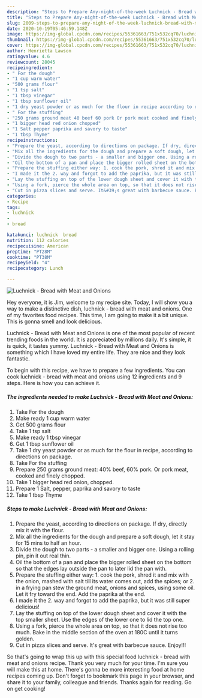 ```yaml
---
description: "Steps to Prepare Any-night-of-the-week Luchnick - Bread with Meat and Onions"
title: "Steps to Prepare Any-night-of-the-week Luchnick - Bread with Meat and Onions"
slug: 2009-steps-to-prepare-any-night-of-the-week-luchnick-bread-with-meat-and-onions
date: 2020-10-19T05:46:59.148Z
image: https://img-global.cpcdn.com/recipes/55361663/751x532cq70/luchnick-bread-with-meat-and-onions-recipe-main-photo.jpg
thumbnail: https://img-global.cpcdn.com/recipes/55361663/751x532cq70/luchnick-bread-with-meat-and-onions-recipe-main-photo.jpg
cover: https://img-global.cpcdn.com/recipes/55361663/751x532cq70/luchnick-bread-with-meat-and-onions-recipe-main-photo.jpg
author: Henrietta Lawson
ratingvalue: 4.6
reviewcount: 28045
recipeingredient:
- " For the dough"
- "1 cup warm water"
- "500 grams flour"
- "1 tsp salt"
- "1 tbsp vinegar"
- "1 tbsp sunflower oil"
- "1 dry yeast powder or as much for the flour in recipe according to directions on package"
- " For the stuffing"
- "250 grams ground meat 40 beef 60 pork Or pork meat cooked and finely chopped"
- "1 bigger head red onion chopped"
- "1 Salt pepper paprika and savory to taste"
- "1 tbsp Thyme"
recipeinstructions:
- "Prepare the yeast, according to directions on package. If dry, directly mix it with the flour."
- "Mix all the ingredients for the dough and prepare a soft dough, let it stay for 15 mins to half an hour."
- "Divide the dough to two parts - a smaller and bigger one. Using a rolling pin, pin it out real thin."
- "Oil the bottom of a pan and place the bigger rolled sheet on the bottom so that the edges lay outside the pan to later lid the pan with."
- "Prepare the stuffing either way: 1. cook the pork, shred it and mix with the onion, mashed with salt till its water comes out, add the spices; or 2. in a frying pan stew the ground meat, onions and spices, using some oil. Let it fry toward the end. Add the paprika at the end."
- "I made it the 2. way and forgot to add the paprika, but it was still super delicious!"
- "Lay the stuffing on top of the lower dough sheet and cover it with the top smaller sheet. Use the edges of the lower one to lid the top one."
- "Using a fork, pierce the whole area on top, so that it does not rise too much. Bake in the middle section of the oven at 180C until it turns golden."
- "Cut in pizza slices and serve. It&#39;s great with barbecue sauce. Enjoy!!!"
categories:
- Recipe
tags:
- luchnick
- 
- bread

katakunci: luchnick  bread 
nutrition: 112 calories
recipecuisine: American
preptime: "PT28M"
cooktime: "PT38M"
recipeyield: "4"
recipecategory: Lunch

---
```



![Luchnick - Bread with Meat and Onions](https://img-global.cpcdn.com/recipes/55361663/751x532cq70/luchnick-bread-with-meat-and-onions-recipe-main-photo.jpg)

Hey everyone, it is Jim, welcome to my recipe site. Today, I will show you a way to make a distinctive dish, luchnick - bread with meat and onions. One of my favorites food recipes. This time, I am going to make it a bit unique. This is gonna smell and look delicious.

Luchnick - Bread with Meat and Onions is one of the most popular of recent trending foods in the world. It is appreciated by millions daily. It's simple, it is quick, it tastes yummy. Luchnick - Bread with Meat and Onions is something which I have loved my entire life. They are nice and they look fantastic.




To begin with this recipe, we have to prepare a few ingredients. You can cook luchnick - bread with meat and onions using 12 ingredients and 9 steps. Here is how you can achieve it.

<!--inarticleads1-->

##### The ingredients needed to make Luchnick - Bread with Meat and Onions:

1. Take  For the dough
1. Make ready 1 cup warm water
1. Get 500 grams flour
1. Take 1 tsp salt
1. Make ready 1 tbsp vinegar
1. Get 1 tbsp sunflower oil
1. Take 1 dry yeast powder or as much for the flour in recipe, according to directions on package.
1. Take  For the stuffing
1. Prepare 250 grams ground meat: 40% beef, 60% pork. Or pork meat, cooked and finely chopped.
1. Take 1 bigger head red onion, chopped.
1. Prepare 1 Salt, pepper, paprika and savory to taste
1. Take 1 tbsp Thyme




<!--inarticleads2-->

##### Steps to make Luchnick - Bread with Meat and Onions:

1. Prepare the yeast, according to directions on package. If dry, directly mix it with the flour.
1. Mix all the ingredients for the dough and prepare a soft dough, let it stay for 15 mins to half an hour.
1. Divide the dough to two parts - a smaller and bigger one. Using a rolling pin, pin it out real thin.
1. Oil the bottom of a pan and place the bigger rolled sheet on the bottom so that the edges lay outside the pan to later lid the pan with.
1. Prepare the stuffing either way: 1. cook the pork, shred it and mix with the onion, mashed with salt till its water comes out, add the spices; or 2. in a frying pan stew the ground meat, onions and spices, using some oil. Let it fry toward the end. Add the paprika at the end.
1. I made it the 2. way and forgot to add the paprika, but it was still super delicious!
1. Lay the stuffing on top of the lower dough sheet and cover it with the top smaller sheet. Use the edges of the lower one to lid the top one.
1. Using a fork, pierce the whole area on top, so that it does not rise too much. Bake in the middle section of the oven at 180C until it turns golden.
1. Cut in pizza slices and serve. It&#39;s great with barbecue sauce. Enjoy!!!




So that's going to wrap this up with this special food luchnick - bread with meat and onions recipe. Thank you very much for your time. I'm sure you will make this at home. There's gonna be more interesting food at home recipes coming up. Don't forget to bookmark this page in your browser, and share it to your family, colleague and friends. Thanks again for reading. Go on get cooking!
